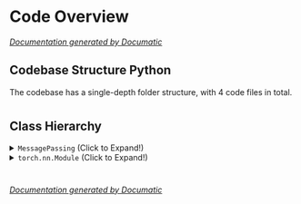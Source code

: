 # Code Overview

[_Documentation generated by Documatic_](https://www.documatic.com)

<!---Documatic-section-Codebase Structure Python-start--->
## Codebase Structure Python

The codebase has a single-depth folder structure,
                with 4 code files in total.

# #
<!---Documatic-section-Codebase Structure Python-end--->

<!---Documatic-section-Class Hierarchy-start--->
## Class Hierarchy

<!---Documatic-block-MessagePassing-start--->
<details>
	<summary><code>MessagePassing</code> (Click to Expand!)</summary>

* PyG.cora.layer.GCNIIdenseConv
* PyG.ogbn-arxiv.layer.GCNIIdenseConv
</details>
<!---Documatic-block-MessagePassing-end--->

<!---Documatic-block-torch.nn.Module-start--->
<details>
	<summary><code>torch.nn.Module</code> (Click to Expand!)</summary>

* PyG.cora.cora.GCNII_model
* PyG.ogbn-arxiv.arxiv.GCNIIdense_model
</details>
<!---Documatic-block-torch.nn.Module-end--->

# #
<!---Documatic-section-Class Hierarchy-end--->

[_Documentation generated by Documatic_](https://www.documatic.com)